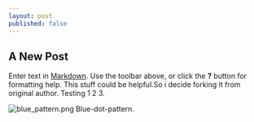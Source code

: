 ```yaml
---
layout: post
published: false
---
```

## A New Post

Enter text in [Markdown](http://daringfireball.net/projects/markdown/). Use the toolbar above, or click the **?** button for formatting help.
This stuff could be helpful.So i decide forking it from original author. Testing 1 2 3.

![blue_pattern.png]({{site.baseurl}}/_posts/blue_pattern.png)
Blue-dot-pattern.

